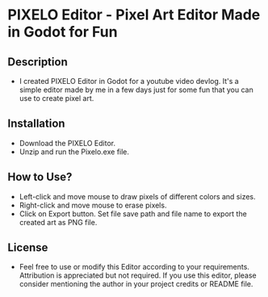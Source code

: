 # PIXELO Editor - Pixel Art Editor Made in Godot for Fun

## Description
- I created PIXELO Editor in Godot for a youtube video devlog. It's a simple editor made by me in a few days just for some fun that you can use to create pixel art.

## Installation
- Download the PIXELO Editor.
- Unzip and run the Pixelo.exe file.

## How to Use?
- Left-click and move mouse to draw pixels of different colors and sizes.
- Right-click and move mouse to erase pixels.
- Click on Export button. Set file save path and file name to export the created art as PNG file.
  
## License
- Feel free to use or modify this Editor according to your requirements. Attribution is appreciated but not required. If you use this editor, please consider mentioning the author in your project credits or README file.
